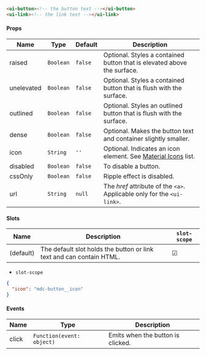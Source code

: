 ```html
<ui-button><!-- the button text --></ui-button>
<ui-link><!-- the link text --></ui-link>
```

#### Props

| Name       | Type      | Default | Description                                                               |
| ---------- | --------- | ------- | ------------------------------------------------------------------------- |
| raised     | `Boolean` | `false` | Optional. Styles a contained button that is elevated above the surface.   |
| unelevated | `Boolean` | `false` | Optional. Styles a contained button that is flush with the surface.       |
| outlined   | `Boolean` | `false` | Optional. Styles an outlined button that is flush with the surface.       |
| dense      | `Boolean` | `false` | Optional. Makes the button text and container slightly smaller.           |
| icon       | `String`  | `''`    | Optional. Indicates an icon element. See [Material Icons](/#/icons) list. |
| disabled   | `Boolean` | `false` | To disable a button.                                                      |
| cssOnly    | `Boolean` | `false` | Ripple effect is disabled.                                                |
| url        | `String`  | `null`  | The _href_ attribute of the `<a>`. Applicable only for the `<ui-link>`.   |

#### Slots

| Name      | Description                                                          | `slot-scope` |
| --------- | -------------------------------------------------------------------- | ------------ |
| (default) | The default slot holds the button or link text and can contain HTML. | ☑            |

- `slot-scope`

```json
{
  "icon": "mdc-button__icon"
}
```

#### Events

| Name  | Type                      | Description                       |
| ----- | ------------------------- | --------------------------------- |
| click | `Function(event: object)` | Emits when the button is clicked. |
